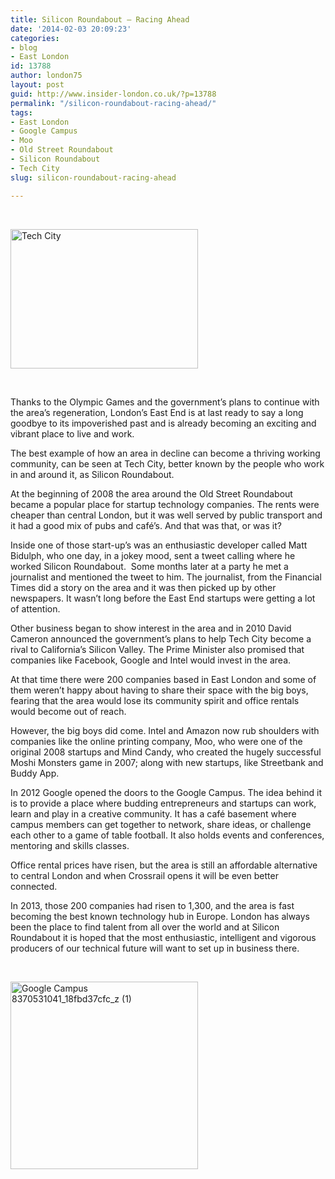 ```yaml
---
title: Silicon Roundabout – Racing Ahead
date: '2014-02-03 20:09:23'
categories:
- blog
- East London
id: 13788
author: london75
layout: post
guid: http://www.insider-london.co.uk/?p=13788
permalink: "/silicon-roundabout-racing-ahead/"
tags:
- East London
- Google Campus
- Moo
- Old Street Roundabout
- Silicon Roundabout
- Tech City
slug: silicon-roundabout-racing-ahead

---
```

&nbsp;

[<img class="alignnone size-medium wp-image-13790" alt="Tech City" src="http://www.insider-london.co.uk/wp-content/uploads/2014/02/Tech-City-300x223.jpg" width="300" height="223" />](http://www.insider-london.co.uk/wp-content/uploads/2014/02/Tech-City.jpg)

&nbsp;

Thanks to the Olympic Games and the government’s plans to continue with the area’s regeneration, London’s East End is at last ready to say a long goodbye to its impoverished past and is already becoming an exciting and vibrant place to live and work.

The best example of how an area in decline can become a thriving working community, can be seen <span class="GINGER_SOFTWARE_mark" id="59e957eb-a5db-4d67-88e5-42d395f3ec28">at</span> Tech City, better known by the people who work in and around it, as Silicon Roundabout.

At the beginning of 2008 the area around the Old Street Roundabout became a popular place for startup technology companies. The rents were cheaper than central London, but it was well served by public transport and it had a good mix of pubs and café’s. And that was that, or was it?

Inside one of those start-up’s was an enthusiastic developer called Matt Bidulph, who one day, in a jokey mood, sent a tweet calling where he worked Silicon Roundabout.  Some months later at a party he met a journalist and mentioned the tweet to him. The journalist, from the Financial Times did a story on the area and it was then picked up by other newspapers. It wasn&#8217;t long before the East End startups were getting a lot of attention.

Other business began to show interest in the area and in 2010 David Cameron announced the government’s plans to help Tech City become a rival to California’s Silicon Valley. The Prime Minister also promised that companies like Facebook, Google and Intel would invest in the area.

At that time there were 200 companies based in East London and some of them weren’t happy about having to share their space with the big boys, fearing that the area would lose its community spirit and office rentals would become out of reach.

However, the big boys did come. Intel and Amazon now rub shoulders with companies like the online printing company, Moo, who were one of the original 2008 startups and Mind Candy, who created the hugely successful Moshi Monsters game in 2007; along with new startups, like <span class="GINGER_SOFTWARE_mark" id="96ce2977-1445-4add-bfbc-5c91ef46da4d">Streetbank</span> and Buddy App.

In 2012 Google opened the doors to the Google Campus. The idea behind it is to provide a place where budding entrepreneurs and startups can work, learn and play in a creative community. It has a café basement where campus members can get together to network, share ideas, or challenge each other to a game of table football. It also holds events and conferences, mentoring and skills classes.

Office rental prices have risen, but the area is still an affordable alternative to central London and when Crossrail opens it will be even better connected.

In 2013, those 200 companies had risen to 1,300, and the area is fast becoming the best known technology hub in Europe. London has always been the place to find talent from all over the world and at Silicon Roundabout it is hoped that the most enthusiastic, intelligent and vigorous producers of our technical future will want to set up in business there.

&nbsp;

[<img class="alignnone size-medium wp-image-13791" alt="Google Campus 8370531041_18fbd37cfc_z (1)" src="http://www.insider-london.co.uk/wp-content/uploads/2014/02/Google-Campus-8370531041_18fbd37cfc_z-1-300x300.jpg" width="300" height="300" />](http://www.insider-london.co.uk/wp-content/uploads/2014/02/Google-Campus-8370531041_18fbd37cfc_z-1.jpg)

&nbsp;

&nbsp;

&nbsp;